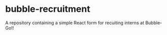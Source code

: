 # bubble-recruitment
A repository containing a simple React form for recuiting interns at Bubble-Go!!
